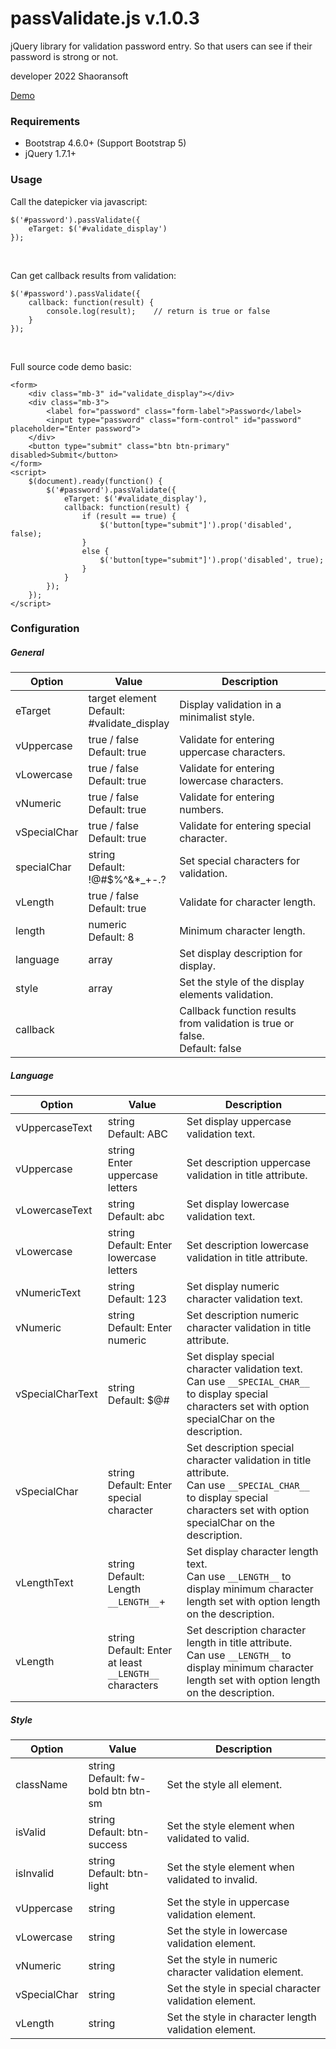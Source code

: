 # passValidate.js v.1.0.3
jQuery library for validation password entry. So that users can see if their password is strong or not.
<p>developer 2022 Shaoransoft</p>
<a href="https://jsbin.com/nujuriyiwa/1/edit?html,output" target="_blank">Demo</a>
<h3>Requirements</h3>
<ul>
  <li>Bootstrap 4.6.0+ (Support Bootstrap 5)</li>
  <li>jQuery 1.7.1+</li>
</ul>
<h3>Usage</h3>
<p>Call the datepicker via javascript:</p>
<pre><code>$('#password').passValidate({
    eTarget: $('#validate_display')
});</code></pre><br>
<p>Can get callback results from validation:</p>
<pre><code>$('#password').passValidate({
    callback: function(result) {
        console.log(result);    // return is true or false
    }
});</code></pre><br>
    <p>Full source code demo basic:</p>
<pre><code>&lt;form&gt;
    &lt;div class="mb-3" id="validate_display"&gt;&lt;/div&gt;
    &lt;div class="mb-3"&gt;
        &lt;label for="password" class="form-label"&gt;Password&lt;/label&gt;
        &lt;input type="password" class="form-control" id="password" placeholder="Enter password"&gt;
    &lt;/div&gt;
    &lt;button type="submit" class="btn btn-primary" disabled&gt;Submit&lt;/button&gt;
&lt;/form&gt;
&lt;script&gt;
    $(document).ready(function() {
        $('#password').passValidate({
            eTarget: $('#validate_display'),
            callback: function(result) {
                if (result == true) {
                    $('button[type="submit"]').prop('disabled', false);
                }
                else {
                    $('button[type="submit"]').prop('disabled', true);
                }
            }
        });
    });
&lt;/script&gt;</code></pre>
<h3>Configuration</h3>
<h5>General</h5>
<table>
  <thead>
    <tr>
      <th width="20%">Option</th>
      <th width="25%">Value</th>
      <th>Description</th>
    </tr>
  </thead>
  <tbody>
    <tr>
      <td>eTarget</td>
      <td>target element<br>Default: #validate_display</td>
      <td>Display validation in a minimalist style.</td>
    </tr>
    <tr>
      <td>vUppercase</td>
      <td>true / false<br>Default: true</td>
      <td>Validate for entering uppercase characters.</td>
    </tr>
    <tr>
      <td>vLowercase</td>
      <td>true / false<br>Default: true</td>
      <td>Validate for entering lowercase characters.</td>
    </tr>
    <tr>
      <td>vNumeric</td>
      <td>true / false<br>Default: true</td>
      <td>Validate for entering numbers.</td>
    </tr>
    <tr>
      <td>vSpecialChar</td>
      <td>true / false<br>Default: true</td>
      <td>Validate for entering special character.</td>
    </tr>
    <tr>
      <td>specialChar</td>
      <td>string<br>Default: !@#$%^&*_+-.?</td>
      <td>Set special characters for validation.</td>
    </tr>
    <tr>
      <td>vLength</td>
      <td>true / false<br>Default: true</td>
      <td>Validate for character length.</td>
    </tr>
    <tr>
      <td>length</td>
      <td>numeric<br>Default: 8</td>
      <td>Minimum character length.</td>
    </tr>
    <tr>
      <td>language</td>
      <td>array</td>
      <td>Set display description for display.</td>
    </tr>
    <tr>
      <td>style</td>
      <td>array</td>
      <td>Set the style of the display elements validation.</td>
    </tr>
    <tr>
      <td>callback</td>
      <td></td>
      <td>Callback function results from validation is true or false.<br>Default: false</td>
    </tr>
  </tbody>
</table>
<h5>Language</h5>
<table>
  <thead>
    <tr>
      <th width="20%">Option</th>
      <th width="25%">Value</th>
      <th>Description</th>
    </tr>
  </thead>
  <tbody>
    <tr>
      <td>vUppercaseText</td>
      <td>string<br>Default: ABC</td>
      <td>Set display uppercase validation text.</td>
    </tr>
    <tr>
      <td>vUppercase</td>
      <td>string<br>Enter uppercase letters</td>
      <td>Set description uppercase validation in title attribute.</td>
    </tr>
    <tr>
      <td>vLowercaseText</td>
      <td>string<br>Default: abc</td>
      <td>Set display lowercase validation text.</td>
    </tr>
    <tr>
      <td>vLowercase</td>
      <td>string<br>Default: Enter lowercase letters</td>
      <td>Set description lowercase validation in title attribute.</td>
    </tr>
    <tr>
      <td>vNumericText</td>
      <td>string<br>Default: 123</td>
      <td>Set display numeric character validation text.</td>
    </tr>
    <tr>
      <td>vNumeric</td>
      <td>string<br>Default: Enter numeric</td>
      <td>Set description numeric character validation in title attribute.</td>
    </tr>
    <tr>
      <td>vSpecialCharText</td>
      <td>string<br>Default: $@#</td>
      <td>Set display special character validation text.<br>Can use <code>__SPECIAL_CHAR__</code> to display special characters set with option specialChar on the description.</td>
    </tr>
    <tr>
      <td>vSpecialChar</td>
      <td>string<br>Default: Enter special character</td>
      <td>Set description special character validation in title attribute.<br>Can use <code>__SPECIAL_CHAR__</code> to display special characters set with option specialChar on the description.</td>
    </tr>
    <tr>
      <td>vLengthText</td>
      <td>string<br>Default: Length <code>__LENGTH__</code>+</td>
      <td>Set display character length text.<br>Can use <code>__LENGTH__</code> to display minimum character length set with option length on the description.</td>
    </tr>
    <tr>
      <td>vLength</td>
      <td>string<br>Default: Enter at least <code>__LENGTH__</code> characters</td>
      <td>Set description character length in title attribute.<br>Can use <code>__LENGTH__</code> to display minimum character length set with option length on the description.</td>
    </tr>
  </tbody>
</table>
<h5>Style</h5>
<table>
  <thead>
    <tr>
      <th width="20%">Option</th>
      <th width="25%">Value</th>
      <th>Description</th>
    </tr>
  </thead>
  <tbody>
    <tr>
      <td>className</td>
      <td>string<br>Default: fw-bold btn btn-sm</td>
      <td>Set the style all element.</td>
    </tr>
    <tr>
      <td>isValid</td>
      <td>string<br>Default: btn-success</td>
      <td>Set the style element when validated to valid.</td>
    </tr>
    <tr>
      <td>isInvalid</td>
      <td>string<br>Default: btn-light</td>
      <td>Set the style element when validated to invalid.</td>
    </tr>
    <tr>
      <td>vUppercase</td>
      <td>string</td>
      <td>Set the style in uppercase validation element.</td>
    </tr>
    <tr>
      <td>vLowercase</td>
      <td>string</td>
      <td>Set the style in lowercase validation element.</td>
    </tr>
    <tr>
      <td>vNumeric</td>
      <td>string</td>
      <td>Set the style in numeric character validation element.</td>
    </tr>
    <tr>
      <td>vSpecialChar</td>
      <td>string</td>
      <td>Set the style in special character validation element.</td>
    </tr>
    <tr>
      <td>vLength</td>
      <td>string</td>
      <td>Set the style in character length validation element.</td>
    </tr>
  </tbody>
</table>

